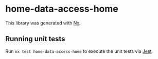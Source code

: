 # home-data-access-home

This library was generated with [Nx](https://nx.dev).

## Running unit tests

Run `nx test home-data-access-home` to execute the unit tests via [Jest](https://jestjs.io).
